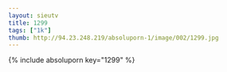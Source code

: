 ```yaml
--- 
layout: sieutv
title: 1299
tags: ["1k"]
thumb: http://94.23.248.219/absoluporn-1/image/002/1299.jpg
---
```

{% include absoluporn key="1299" %} 

